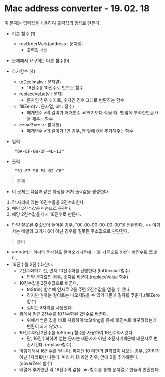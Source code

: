 # Mac address converter - 19. 02. 18

이 문제는 입력값을 사용하여 출력값의 형태로 만든다.

- 기본 함수 (1)
  - revOrderMark(address : 문자열)
    - 출력값 생성

- 문제에서 요구하는 다른 함수(0)
- 추가함수 (4)
  - toDecimal(v : 문자열)
    - 16진수를 10진수로 만드는 함수
  - replaceValue(v : 문자)
    - 문자인 경우 숫자로, 숫자인 경우 그대로 반환하는 함수
  - fillZero(v : 문자열, bit : 정수)
    - 매개변수 v의 길이가 매개변수 bit크기보다 작을 때, 맨 앞에 부족한만큼 0을 채우는 함수
  - coverZero(v : 문자열)
    - 매개변수 v의 길이가 1인 경우, 맨 앞에 0을 추가해주는 함수

- 입력 <br>
  <pre> "8A-EF-09-2F-4D-13" </pre>
 
- 출력 <br>
  <pre> "51-F7-90-F4-B2-C8" </pre>

> 문제
  - 이 문제는 다음과 같은 과정을 거쳐 출력값을 생성한다.
  1) 각 자리에 있는 16진수들을 2진수화한다.
  2) 해당 2진수값을 역순으로 돌린다.
  3) 해당 2진수값을 다시 16진수로 만든다.
  - 만약 잘못된 주소값이 들어온 경우, "00-00-00-00-00-00"을 반환한다. => 여기서는 배열의 크기가 6이 아닌 경우를 잘못된 주소값으로 판단한다.

> 풀이
  - 파라미터는 하나의 문자열로 들어오기때문에 '-'를 기준으로 6개의 16진수로 쪼갠다.
  - 16진수를 2진수화한다.
    - 2진수화하기 전, 먼저 10진수화를 진행한다.(toDecimal 함수)
      - 만약 문자값인 경우, 숫자로 바꾼다.(replaceValue 함수)
    - 10진수값을 2진수값으로 바꾼다.
      - toString 함수에 인자로 2를 주면 2진수값을 얻을 수 있다.
      - 하지만 원하는 길이로는 나오지않을 수 있기때문에 길이를 맞춘다.(fillZero 함수)
      - 길이는 8자리를 사용했다. 
    - 위에서 얻은 2진수를 10진수화된 2진수로 바꾼다.
      - 위에서 얻은 값을 바로 사용하여 toString을 통해 16진수로 바꾸려했는데 변환이 되지 않았다.
    - 10진수화된 2진수를 toString 함수를 사용하여 16진수화시킨다.
      - 단, 16진수화하여 얻는 문자는 대문자가 아닌 소문자기때문에 대문자로 변환시킨다. (replace함수)
    - 이렇게해서 16진수를 얻는다. 하지만 10 미만의 결과값이 나오는 경우, 2자리가 아닌 1자리로만 나온다. 따라서 1자리인 경우, 앞에 0을 추가해준다. (coverZero 함수)
    - 배열에 추가했던 각 16진수의 값을 join 함수를 통해 문자열로 만들어 반환한다.
